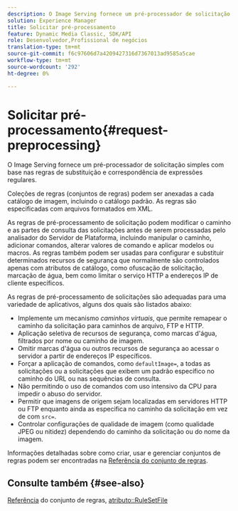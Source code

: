 ```yaml
---
description: O Image Serving fornece um pré-processador de solicitação simples com base nas regras de substituição e correspondência de expressões regulares.
solution: Experience Manager
title: Solicitar pré-processamento
feature: Dynamic Media Classic, SDK/API
role: Desenvolvedor,Profissional de negócios
translation-type: tm+mt
source-git-commit: f6c97606d7a4209427316d7367013ad9585a5cae
workflow-type: tm+mt
source-wordcount: '292'
ht-degree: 0%

---
```



# Solicitar pré-processamento{#request-preprocessing}

O Image Serving fornece um pré-processador de solicitação simples com base nas regras de substituição e correspondência de expressões regulares.

Coleções de regras (conjuntos de regras) podem ser anexadas a cada catálogo de imagem, incluindo o catálogo padrão. As regras são especificadas com arquivos formatados em XML.

As regras de pré-processamento de solicitação podem modificar o caminho e as partes de consulta das solicitações antes de serem processadas pelo analisador do Servidor de Plataforma, incluindo manipular o caminho, adicionar comandos, alterar valores de comando e aplicar modelos ou macros. As regras também podem ser usadas para configurar e substituir determinados recursos de segurança que normalmente são controlados apenas com atributos de catálogo, como ofuscação de solicitação, marcação de água, bem como limitar o serviço HTTP a endereços IP de cliente específicos.

As regras de pré-processamento de solicitações são adequadas para uma variedade de aplicativos, alguns dos quais são listados abaixo:

* Implemente um mecanismo *caminhos virtuais*, que permite remapear o caminho da solicitação para caminhos de arquivo, FTP e HTTP.
* Aplicação seletiva de recursos de segurança, como marcas d&#39;água, filtrados por nome ou caminho de imagem.
* Omitir marcas d&#39;água ou outros recursos de segurança ao acessar o servidor a partir de endereços IP específicos.
* Forçar a aplicação de comandos, como `defaultImage=`, a todas as solicitações ou a solicitações que exibem um padrão específico no caminho do URL ou nas sequências de consulta.
* Não permitindo o uso de comandos com uso intensivo da CPU para impedir o abuso do servidor.
* Permitir que imagens de origem sejam localizadas em servidores HTTP ou FTP enquanto ainda as especifica no caminho da solicitação em vez de com `src=`.
* Controlar configurações de qualidade de imagem (como qualidade JPEG ou nitidez) dependendo do caminho da solicitação ou do nome da imagem.

Informações detalhadas sobre como criar, usar e gerenciar conjuntos de regras podem ser encontradas na [Referência do conjunto de regras](../../../../../is-api/image-catalog/image-serving-api-ref/c-image-catalog-reference/c-rule-set-reference/c-rule-set-reference.md#concept-3e5058cf3507470b82cac638df23ea8e).

## Consulte também {#see-also}

[Referência](../../../../../is-api/image-catalog/image-serving-api-ref/c-image-catalog-reference/c-rule-set-reference/c-rule-set-reference.md#concept-3e5058cf3507470b82cac638df23ea8e) do conjunto de regras,  [atributo::RuleSetFile](../../../../../is-api/image-catalog/image-serving-api-ref/c-image-catalog-reference/c-overview/c-file-formats/r-rule-set-files.md#reference-3e54cb5f4d74411a84889fed056ac093)

